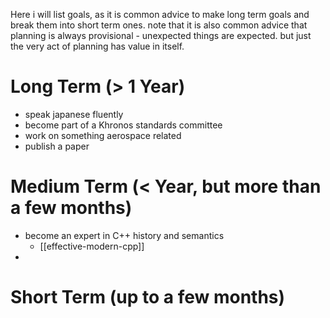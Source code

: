 Here i will list goals, as it is common advice to make long term goals and break them into short term ones. note that it is also common advice that planning is always provisional - unexpected things are expected. but just the very act of planning has value in itself.


# Long Term (> 1 Year)
- speak japanese fluently
- become part of a Khronos standards committee
- work on something aerospace related
- publish a paper

# Medium Term (< Year, but more than a few months)
- become an expert in C++ history and semantics
	- [[effective-modern-cpp]]
- 
# Short Term (up to a few months)